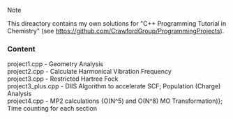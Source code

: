 > [!NOTE]
> This direactory contains my own solutions for "C++ Programming Tutorial in Chemistry" (see https://github.com/CrawfordGroup/ProgrammingProjects).
### Content 

project1.cpp - Geometry Analysis   
project2.cpp - Calculate Harmonical Vibration Frequency   
project3.cpp - Restricted Hartree Fock      
project3_plus.cpp - DIIS Algorithm to accelerate SCF; Population (Charge) Analysis    
project4.cpp - MP2 calculations {O(N^5) and O(N^8) MO Transformation)}; Time counting for each section    
